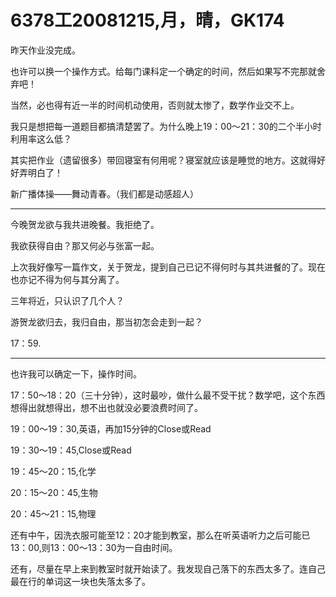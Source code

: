 # 6378工20081215,月，晴，GK174

昨天作业没完成。

也许可以换一个操作方式。给每门课科定一个确定的时间，然后如果写不完那就舍弃吧！

当然，必也得有近一半的时间机动使用，否则就太惨了，数学作业交不上。

我只是想把每一道题目都搞清楚罢了。为什么晚上19：00～21：30的二个半小时利用率这么低？

其实把作业（遗留很多）带回寝室有何用呢？寝室就应该是睡觉的地方。这就得好好弄明白了！

新广播体操——舞动青春。（我们都是动感超人）

----

今晚贺龙欲与我共进晚餐。我拒绝了。

我欲获得自由？那又何必与张富一起。

上次我好像写一篇作文，关于贺龙，提到自己已记不得何时与其共进餐的了。现在也亦记不得为何与其分离了。

三年将近，只认识了几个人？

游贺龙欲归去，我归自由，那当初怎会走到一起？

17：59.

----

也许我可以确定一下，操作时间。

17：50～18：20（三十分钟），这时最吵，做什么最不受干扰？数学吧，这个东西想得出就想得出，想不出也就没必要浪费时间了。

19：00～19：30,英语，再加15分钟的Close或Read

19：30～19：45,Close或Read

19：45～20：15,化学

20：15～20：45,生物

20：45～21：15,物理

还有中午，因洗衣服可能至12：20才能到教室，那么在听英语听力之后可能已13：00,则13：00～13：30为一自由时间。

还有，尽量在早上来到教室时就开始读了。我发现自己落下的东西太多了。连自己最在行的单词这一块也失落太多了。
